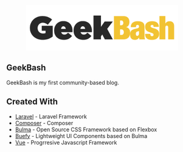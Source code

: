 <p align="center"><img src="public/images/geekbash-transparent.png" width="400"></p>

## GeekBash

GeekBash is my first community-based blog.

## Created With
* [Laravel](https://laravel.com/) - Laravel Framework
* [Composer](https://getcomposer.org/) - Composer
* [Bulma](https://bulma.io/) - Open Source CSS Framework based on Flexbox
* [Buefy](https://buefy.org/) - Lightweight UI Components based on Bulma
* [Vue](https://vuejs.org/) - Progrresive Javascript Framework
